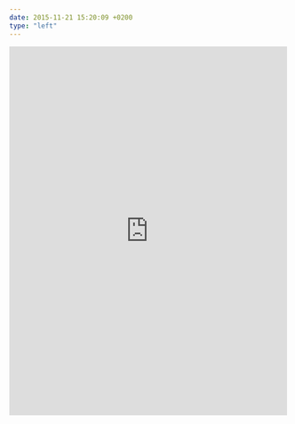 ```yaml
---
date: 2015-11-21 15:20:09 +0200
type: "left"
---
```

<iframe src="https://www.facebook.com/plugins/post.php?href=https%3A%2F%2Fwww.facebook.com%2Fgalka.khutorianska%2Fposts%2F887726518010224&width=500" width="500" height="664" style="border:none;overflow:hidden" scrolling="no" frameborder="0" allowTransparency="true"></iframe>
